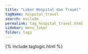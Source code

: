 ```yaml
---
title: "Loker Hospital dan Travel"
tagName: hospital_travel
search: exclude
permalink: tag_hospital_travel.html
sidebar: menu_loker
folder: tags
---
```

{% include taglogic.html %}